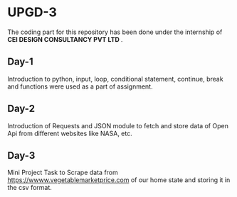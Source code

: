 # UPGD-3

The coding part for this repository has been done under the internship of <b> CEI DESIGN CONSULTANCY PVT LTD </b>.

## Day-1

Introduction to python, input, loop, conditional statement, continue, break and functions were used as a part of assignment.

## Day-2

Introduction of Requests and JSON module to fetch and store data of Open Api from different websites like NASA, etc.

## Day-3

Mini Project Task to Scrape data from https://wwww.vegetablemarketprice.com of our home state and storing it in the csv format.

